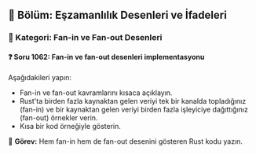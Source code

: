 ## 📘 Bölüm: Eşzamanlılık Desenleri ve İfadeleri  
### 🔹 Kategori: Fan-in ve Fan-out Desenleri  
#### ❓ Soru 1062: Fan-in ve fan-out desenleri implementasyonu

Aşağıdakileri yapın:

- Fan-in ve fan-out kavramlarını kısaca açıklayın.
- Rust'ta birden fazla kaynaktan gelen veriyi tek bir kanalda topladığınız (fan-in) ve bir kaynaktan gelen veriyi birden fazla işleyiciye dağıttığınız (fan-out) örnekler verin.
- Kısa bir kod örneğiyle gösterin.

🔧 **Görev:** Hem fan-in hem de fan-out desenini gösteren Rust kodu yazın.
